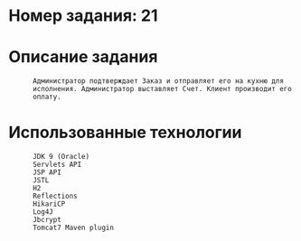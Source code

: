 # Номер задания: 21

# Описание задания
          Администратор подтверждает Заказ и отправляет его на кухню для
          исполнения. Администратор выставляет Счет. Клиент производит его
          оплату.
# Использованные технологии
          JDK 9 (Oracle)
          Servlets API
          JSP API
          JSTL
          H2
          Reflections
          HikariCP
          Log4J
          Jbcrypt
          Tomcat7 Maven plugin